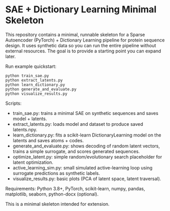 # SAE + Dictionary Learning Minimal Skeleton

This repository contains a minimal, runnable skeleton for a Sparse Autoencoder (PyTorch) + Dictionary Learning pipeline for protein sequence design. It uses synthetic data so you can run the entire pipeline without external resources. The goal is to provide a starting point you can expand later.

Run example quickstart:
```
python train_sae.py
python extract_latents.py
python learn_dictionary.py
python generate_and_evaluate.py
python visualize_results.py
```

Scripts:
- train_sae.py: trains a minimal SAE on synthetic sequences and saves model + latents.
- extract_latents.py: loads model and dataset to produce saved latents.npy.
- learn_dictionary.py: fits a scikit-learn DictionaryLearning model on the latents and saves atoms + codes.
- generate_and_evaluate.py: shows decoding of random latent vectors, trains a simple surrogate, and scores generated sequences.
- optimize_latent.py: simple random/evolutionary search placeholder for latent optimization.
- active_learning_sim.py: small simulated active-learning loop using surrogate predictions as synthetic labels.
- visualize_results.py: basic plots (PCA of latent space, latent traversal).

Requirements: Python 3.8+, PyTorch, scikit-learn, numpy, pandas, matplotlib, seaborn, python-docx (optional).

This is a minimal skeleton intended for extension.
